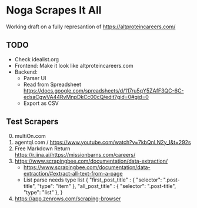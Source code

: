 # Noga Scrapes It All

Working draft on a fully represantion of https://altproteincareers.com/

## TODO

- Check idealist.org
- Frontend: Make it look like altproteincareers.com
- Backend:
  - Parser UI
  - Read from Spreadsheet https://docs.google.com/spreadsheets/d/117ru5qY5ZAfF3QC-6C-edsaCgwVA44RvMnpDkCc00cQ/edit?gid=0#gid=0
  - Export as CSV

## Test Scrapers

0. multiOn.com
1. agentql.com / https://www.youtube.com/watch?v=7kbQnLN2y_I&t=292s
2. Free Markdown Return https://r.jina.ai/https://missionbarns.com/careers/
3. https://www.scrapingbee.com/documentation/data-extraction/
   - https://www.scrapingbee.com/documentation/data-extraction/#extract-all-text-from-a-page
   - List parse needs type list {
     "first_post_title" : {
     "selector": ".post-title",
     "type": "item"
     },
     "all_post_title" : {
     "selector": ".post-title",
     "type": "list"
     },
     }
4. https://app.zenrows.com/scraping-browser
